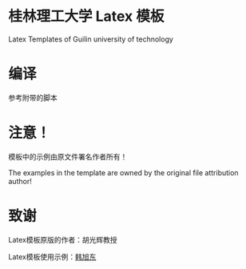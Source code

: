 # 桂林理工大学 Latex 模板

Latex Templates of Guilin university of technology

# 编译

参考附带的脚本

# 注意！

模板中的示例由原文件署名作者所有！

The examples in the template are owned by the original file attribution author!

# 致谢

Latex模板原版的作者：胡光辉教授

Latex模板使用示例：[韩旭东](https://github.com/XudongHan1999)